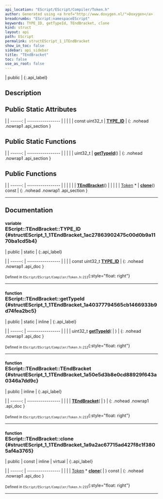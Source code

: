 ```yaml
---
api_location: "EScript/EScript/Compiler/Token.h"
author: Generated using <a href="http://www.doxygen.nl/">Doxygen</a>
breadcrumbs: "EScript:namespaceEScript"
keywords: TYPE_ID, getTypeId, TEndBracket, clone
kind: struct
layout: api
path: EScript
permalink: structEScript_1_1TEndBracket
show_in_toc: false
sidebar: api_sidebar
title: "TEndBracket"
toc: false
use_as_root: false
---
```


| public |
{:.api_label}

## Description





## Public Static Attributes

|
| ------: | ----------------- |
|  | |
| const uint32_t | **[TYPE_ID](#structEScript_1_1TEndBracket_1ac27863902475c00d0b9a1170ba1cd5b4)**  |
{: .nohead .nowrap1 .api_section }


## Public Static Functions

|
| ------: | ----------------- |
|  | |
| uint32_t | **[getTypeId](#structEScript_1_1TEndBracket_1a40377794565cb1466933b9d74fea2bc5)**() |
{: .nohead .nowrap1 .api_section }


## Public Functions

|
| ------: | ----------------- |
|  | |
|  | **[TEndBracket](#structEScript_1_1TEndBracket_1a50e5d3b8e0cd88929f643a0346a7dd9c)**() |
|  | |
| [Token](classEScript_1_1Token) * | **[clone](#structEScript_1_1TEndBracket_1a9a2ac67715ad427f8c1f3805af4a3765)**() const |
{: .nohead .nowrap1 .api_section }


-------------------------------------------------------------------

## Documentation

### <small>variable</small><br/> EScript::TEndBracket::TYPE_ID {#structEScript_1_1TEndBracket_1ac27863902475c00d0b9a1170ba1cd5b4}

| public | static |
{:.api_label}

|
| ------: | ----------------- |
|  |
| const uint32_t **[TYPE_ID](#structEScript_1_1TEndBracket_1ac27863902475c00d0b9a1170ba1cd5b4)**  |
{: .nohead .nowrap1 .api_doc }





<sub>Defined in `EScript/EScript/Compiler/Token.h:211`</sub>{:style="float: right"}

-------------------------------------------------------------------

### <small>function</small><br/> EScript::TEndBracket::getTypeId {#structEScript_1_1TEndBracket_1a40377794565cb1466933b9d74fea2bc5}

| public | static | inline |
{:.api_label}

|
| ------: | ----------------- |
|  |
| uint32_t **[getTypeId](#structEScript_1_1TEndBracket_1a40377794565cb1466933b9d74fea2bc5)**( |  ) |
{: .nohead .nowrap1 .api_doc }





<sub>Defined in `EScript/EScript/Compiler/Token.h:212`</sub>{:style="float: right"}

-------------------------------------------------------------------

### <small>function</small><br/> EScript::TEndBracket::TEndBracket {#structEScript_1_1TEndBracket_1a50e5d3b8e0cd88929f643a0346a7dd9c}

| public | inline |
{:.api_label}

|
| ------: | ----------------- |
|  |
|  **[TEndBracket](#structEScript_1_1TEndBracket_1a50e5d3b8e0cd88929f643a0346a7dd9c)**( |  ) |
{: .nohead .nowrap1 .api_doc }





<sub>Defined in `EScript/EScript/Compiler/Token.h:213`</sub>{:style="float: right"}

-------------------------------------------------------------------

### <small>function</small><br/> EScript::TEndBracket::clone {#structEScript_1_1TEndBracket_1a9a2ac67715ad427f8c1f3805af4a3765}

| public | const | inline | virtual |
{:.api_label}

|
| ------: | ----------------- |
|  |
| [Token](classEScript_1_1Token) * **[clone](#structEScript_1_1TEndBracket_1a9a2ac67715ad427f8c1f3805af4a3765)**( |  ) const |
{: .nohead .nowrap1 .api_doc }





<sub>Defined in `EScript/EScript/Compiler/Token.h:215`</sub>{:style="float: right"}

-------------------------------------------------------------------

